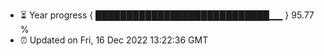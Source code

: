 - ⏳ Year progress { ████████████████████████████▁▁ } 95.77 %
- ⏰ Updated on Fri, 16 Dec 2022 13:22:36 GMT


